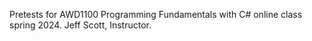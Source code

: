 Pretests for AWD1100 Programming Fundamentals with C# online class spring 2024. Jeff Scott, Instructor.
